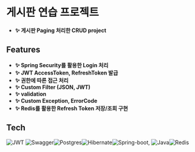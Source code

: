 # 게시판 연습 프로젝트 
- **✨ 게시판 Paging 처리한 CRUD project**

## Features
- **✨ Spring Security를 활용한 Login 처리**
- **✨ JWT AccessToken, RefreshToken 발급**
- **✨ 권한에 따른 접근 처리**
- **✨ Custom Filter (JSON, JWT)**
- **✨ validation**
- **✨ Custom Exception, ErrorCode**
- **✨ Redis를 활용한 Refresh Token 저장/조회 구현**

## Tech
![JWT](https://img.shields.io/badge/JWT-black?style=for-the-badge&logo=JSON%20web%20tokens) ![Swagger](https://img.shields.io/badge/-Swagger-%23Clojure?style=for-the-badge&logo=swagger&logoColor=white)![Postgres](https://img.shields.io/badge/postgres-%23316192.svg?style=for-the-badge&logo=postgresql&logoColor=white)![Hibernate](https://img.shields.io/badge/Hibernate-59666C?style=for-the-badge&logo=Hibernate&logoColor=white)![Spring-boot](https://img.shields.io/badge/springboot-%236DB33F.svg?style=for-the-badge&logo=spring&logoColor=white), ![Java](https://img.shields.io/badge/java-%23ED8B00.svg?style=for-the-badge&logo=openjdk&logoColor=white)![Redis](https://img.shields.io/badge/redis-%23DD0031.svg?style=for-the-badge&logo=redis&logoColor=white)
